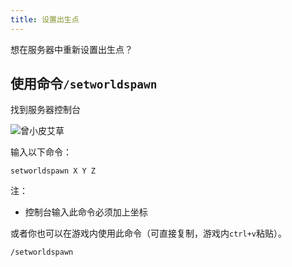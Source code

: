 ```yaml
---
title: 设置出生点
---
```


想在服务器中重新设置出生点？

## 使用命令`/setworldspawn`

找到服务器控制台

![曾小皮艾草](/img/pages/Terminal.png)

输入以下命令：

```text
setworldspawn X Y Z
```

注：

- 控制台输入此命令必须加上坐标

或者你也可以在游戏内使用此命令（可直接复制，游戏内`ctrl+v`粘贴）。

```text
/setworldspawn
```